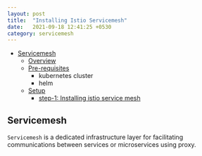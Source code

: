```yaml
---
layout: post
title:  "Installing Istio Servicemesh"
date:   2021-09-18 12:41:25 +0530
category: servicemesh
---
```


- [Servicemesh](#servicemesh)
   - [Overview](#overview)
   - [Pre-requisites](#pre-requisites)
       - kubernetes cluster
       - helm
   - [Setup](#setup)
       - [step-1: Installing istio service mesh](#step-1-installing-istio-service-mesh)
    

## Servicemesh

`Servicemesh` is a dedicated infrastructure layer for facilitating communications between services or microservices using proxy.
